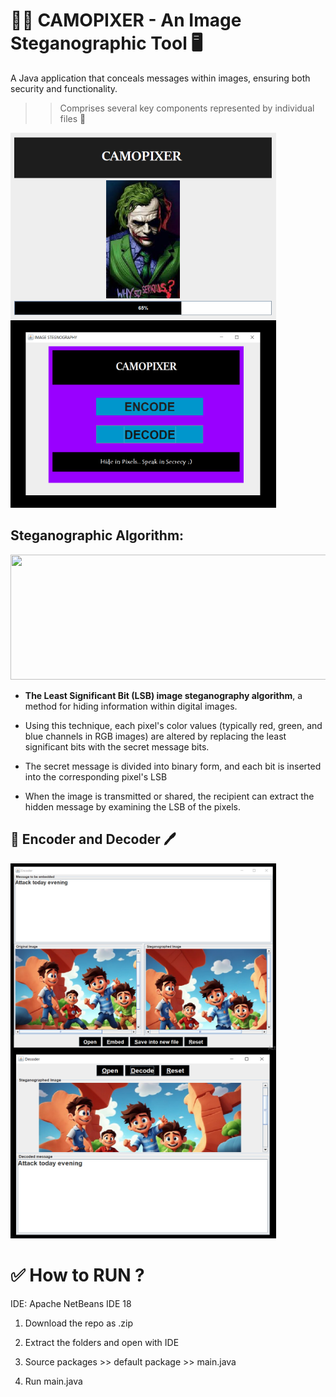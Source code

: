 # 👨‍💻 CAMOPIXER - An Image Steganographic Tool 🖥

A Java application that conceals messages within images, ensuring both security and functionality. 

>> Comprises several key components represented by individual files 📃

<img src= "https://github.com/prakash2903/CamoPixer/blob/main/CamoPixer/pictures/splash.png" height = 300, width = 425, align=left>

<img src= "https://github.com/prakash2903/CamoPixer/blob/main/CamoPixer/pictures/main.png" height = 300, width = 425>

## Steganographic Algorithm:

<img src= "https://miro.medium.com/v2/resize:fit:1400/1*Gu_RomzVTPMEJ1hfKanRBA.png" height = 200, width = 725>

* **The Least Significant Bit (LSB) image steganography algorithm**, a method for hiding
information within digital images. 

* Using this technique, each pixel&#39;s color values (typically red, green, and blue channels in RGB images) are altered by 
replacing the least significant bits with the secret message bits. 

* The secret message is divided into binary form, and each bit is inserted into the corresponding
pixel's LSB

* When the image is transmitted or shared, the recipient can extract the hidden message by examining the LSB of the pixels.

## 🔐 Encoder and Decoder 🖊

<img src= "https://github.com/prakash2903/CamoPixer/blob/main/CamoPixer/pictures/encode.png" height = 300, width = 425, align=left>

<img src= "https://github.com/prakash2903/CamoPixer/blob/main/CamoPixer/pictures/decode.png" height = 300, width = 425>



# ✅ How to RUN ?

IDE: Apache NetBeans IDE 18 

1. Download the repo as .zip

2. Extract the folders and open with IDE

3. Source packages >> default package >> main.java

4. Run main.java
   

